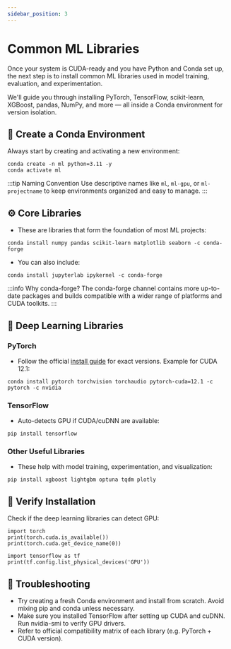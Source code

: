 ```yaml
---
sidebar_position: 3
---
```


# Common ML Libraries

Once your system is CUDA-ready and you have Python and Conda set up, the next step is to install common ML libraries used in model training, evaluation, and experimentation.

We'll guide you through installing PyTorch, TensorFlow, scikit-learn, XGBoost, pandas, NumPy, and more — all inside a Conda environment for version isolation.

## 🧱 Create a Conda Environment

Always start by creating and activating a new environment:

```
conda create -n ml python=3.11 -y
conda activate ml
```

:::tip Naming Convention
Use descriptive names like `ml`, `ml-gpu`, or `ml-projectname` to keep environments organized and easy to manage.
:::

## ⚙️ Core Libraries

- These are libraries that form the foundation of most ML projects:

```
conda install numpy pandas scikit-learn matplotlib seaborn -c conda-forge
```

- You can also include:

```
conda install jupyterlab ipykernel -c conda-forge
```

:::info Why conda-forge?
The conda-forge channel contains more up-to-date packages and builds compatible with a wider range of platforms and CUDA toolkits.
:::

## 🤖 Deep Learning Libraries

### PyTorch

- Follow the official [install guide](https://pytorch.org/get-started/locally/) for exact versions. Example for CUDA 12.1:

```
conda install pytorch torchvision torchaudio pytorch-cuda=12.1 -c pytorch -c nvidia
```

### TensorFlow

- Auto-detects GPU if CUDA/cuDNN are available:

```
pip install tensorflow
```

### Other Useful Libraries

- These help with model training, experimentation, and visualization:

```
pip install xgboost lightgbm optuna tqdm plotly
```

## 🧪 Verify Installation

Check if the deep learning libraries can detect GPU:

```
import torch
print(torch.cuda.is_available())
print(torch.cuda.get_device_name(0))

import tensorflow as tf
print(tf.config.list_physical_devices('GPU'))
```

## 🧯 Troubleshooting

- Try creating a fresh Conda environment and install from scratch. Avoid mixing pip and conda unless necessary.
- Make sure you installed TensorFlow after setting up CUDA and cuDNN. Run nvidia-smi to verify GPU drivers.
- Refer to official compatibility matrix of each library (e.g. PyTorch + CUDA version).
